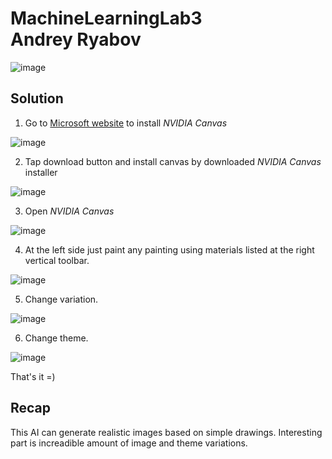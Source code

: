 # MachineLearningLab3<br>Andrey Ryabov

![image](https://user-images.githubusercontent.com/43186510/212163849-58c16e0b-721b-4a7e-a0e3-14108a2793d4.png)

## Solution

1) Go to [Microsoft website](https://www.nvidia.com/ru-ru/studio/canvas/) to install _NVIDIA Canvas_

![image](https://user-images.githubusercontent.com/43186510/212551043-3a947950-55a3-41ea-8edf-aa5d18ab9fbe.png)

2) Tap download button and install canvas by downloaded _NVIDIA Canvas_ installer

![image](https://user-images.githubusercontent.com/43186510/212551116-29679c27-e96c-4582-8d95-567fb2bf714a.png)

3) Open _NVIDIA Canvas_

![image](https://user-images.githubusercontent.com/43186510/212551377-5d8670fe-2f6e-4e74-9d27-51becede5ce0.png)

4) At the left side just paint any painting using materials listed at the right vertical toolbar.

![image](https://user-images.githubusercontent.com/43186510/212551458-5f7cc108-26f9-433e-8533-8d75b0d287f5.png)

5) Change variation.

![image](https://user-images.githubusercontent.com/43186510/212551530-39f3df78-e4e4-4b9a-b6bb-793bd9d635d9.png)

6) Change theme.

![image](https://user-images.githubusercontent.com/43186510/212551566-cbfe9d36-cb85-4c27-8a5d-eec874c7c6f5.png)

That's it =)

## Recap

This AI can generate realistic images based on simple drawings. Interesting part is increadible amount of image and theme variations.
